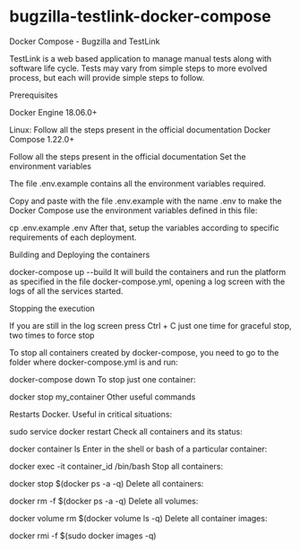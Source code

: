 # bugzilla-testlink-docker-compose

Docker Compose - Bugzilla and TestLink

TestLink is a web based application to manage manual tests along with software life cycle. Tests may vary from simple steps to more evolved process, but each will provide simple steps to follow.

Prerequisites

Docker Engine 18.06.0+

Linux: Follow all the steps present in the official documentation
Docker Compose 1.22.0+

Follow all the steps present in the official documentation
Set the environment variables

The file .env.example contains all the environment variables required.

Copy and paste with the file .env.example with the name .env to make the Docker Compose use the environment variables defined in this file:

cp .env.example .env
After that, setup the variables according to specific requirements of each deployment.

Building and Deploying the containers

docker-compose up --build
It will build the containers and run the platform as specified in the file docker-compose.yml, opening a log screen with the logs of all the services started.

Stopping the execution

If you are still in the log screen press Ctrl + C just one time for graceful stop, two times to force stop

To stop all containers created by docker-compose, you need to go to the folder where docker-compose.yml is and run:

docker-compose down
To stop just one container:

docker stop my_container
Other useful commands

Restarts Docker. Useful in critical situations:

sudo service docker restart
Check all containers and its status:

docker container ls
Enter in the shell or bash of a particular container:

docker exec -it container_id /bin/bash
Stop all containers:

docker stop $(docker ps -a -q)
Delete all containers:

docker rm -f $(docker ps -a -q)
Delete all volumes:

docker volume rm $(docker volume ls -q)
Delete all container images:

docker rmi -f $(sudo docker images -q)
